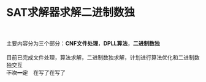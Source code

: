 # SAT求解器求解二进制数独<br><br>
主要内容分为三个部分：**CNF文件处理**，**DPLL算法**，**二进制数独**<br><br>
目前已完成文件处理，算法求解，二进制数独求解，计划进行算法优化和二进制数独交互<br>
~~下次一定~~&emsp;在写了在写了
